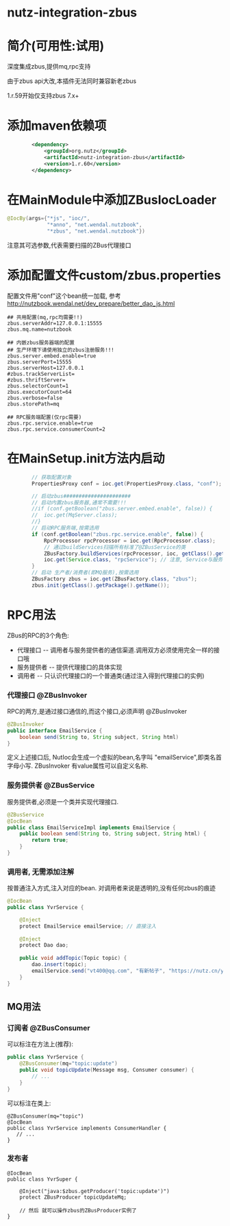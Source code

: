 nutz-integration-zbus
==================================

简介(可用性:试用)
==================================

深度集成zbus,提供mq,rpc支持

由于zbus api大改,本插件无法同时兼容新老zbus

1.r.59开始仅支持zbus 7.x+

添加maven依赖项
==================================

```xml
		<dependency>
			<groupId>org.nutz</groupId>
			<artifactId>nutz-integration-zbus</artifactId>
			<version>1.r.60</version>
		</dependency>
```

在MainModule中添加ZBusIocLoader
===================================

```java
@IocBy(args={"*js", "ioc/",
			 "*anno", "net.wendal.nutzbook",
			 "*zbus", "net.wendal.nutzbook"})
```

注意其可选参数,代表需要扫描的ZBus代理接口

添加配置文件custom/zbus.properties
===================================

配置文件用"conf"这个bean统一加载, 参考 http://nutzbook.wendal.net/dev_prepare/better_dao_js.html

```
## 共用配置(mq,rpc均需要!!)
zbus.serverAddr=127.0.0.1:15555
zbus.mq.name=nutzbook

## 内嵌zbus服务器端的配置
## 生产环境下请使用独立的zbus注册服务!!!
zbus.server.embed.enable=true
zbus.serverPort=15555
zbus.serverHost=127.0.0.1
#zbus.trackServerList=
#zbus.thriftServer=
zbus.selectorCount=1
zbus.executorCount=64
zbus.verbose=false
zbus.storePath=mq

## RPC服务端配置(仅rpc需要)
zbus.rpc.service.enable=true
zbus.rpc.service.consumerCount=2
```

在MainSetup.init方法内启动
===================================

```java
		// 获取配置对象
		PropertiesProxy conf = ioc.get(PropertiesProxy.class, "conf");

		// 启动zbus######################
		// 启动内置zbus服务器,通常不需要!!!
		//if (conf.getBoolean("zbus.server.embed.enable", false)) {
		//	ioc.get(MqServer.class);
		//}
		// 启动RPC服务端,按需选用
		if (conf.getBoolean("zbus.rpc.service.enable", false)) {
			RpcProcessor rpcProcessor = ioc.get(RpcProcessor.class);
			// 通过buildServices扫描所有标准了@ZBusService的类
			ZBusFactory.buildServices(rpcProcessor, ioc, getClass().getPackage().getName());
			ioc.get(Service.class, "rpcService"); // 注意, Service与服务器连接是异步操作
		}
		// 启动 生产者/消费者(即MQ服务),按需选用
		ZBusFactory zbus = ioc.get(ZBusFactory.class, "zbus");
		zbus.init(getClass().getPackage().getName());
```

RPC用法
===================================

ZBus的RPC的3个角色:

* 代理接口 -- 调用者与服务提供者的通信渠道.调用双方必须使用完全一样的接口哦
* 服务提供者 -- 提供代理接口的具体实现
* 调用者 -- 只认识代理接口的一个普通类(通过注入得到代理接口的实例)

### 代理接口 @ZBusInvoker

RPC的两方,是通过接口通信的,而这个接口,必须声明 @ZBusInvoker

```java
@ZBusInvoker
public interface EmailService {
    boolean send(String to, String subject, String html)
}
```

定义上述接口后, NutIoc会生成一个虚拟的bean,名字叫 "emailService",即类名首字母小写. ZBusInvoker 有value属性可以自定义名称.

### 服务提供者 @ZBusService

服务提供者,必须是一个类并实现代理接口.

```java
@ZBusService
@IocBean
public class EmailServiceImpl implements EmailService {
    public boolean send(String to, String subject, String html) {
        return true;
    }
}
```

### 调用者, 无需添加注解

按普通注入方式,注入对应的bean. 对调用者来说是透明的,没有任何zbus的痕迹

```java
@IocBean
public class YvrService {

    @Inject
    protect EmailService emailService; // 直接注入
    
    @Inject 
    protect Dao dao;
    
    public void addTopic(Topic topic) {
    	dao.insert(topic);
    	emailService.send("vt400@qq.com", "有新帖子", "https://nutz.cn/yvr/t/" + topic.getId());
    }
}
```


## MQ用法

### 订阅者 @ZBusConsumer

可以标注在方法上(推荐):

```java
public class YvrService {
	@ZBusConsumer(mq="topic:update")
	public void topicUpdate(Message msg, Consumer consumer) {
		// ...
	}
}
```

可以标注在类上:

```
@ZBusConsumer(mq="topic")
@IocBean
public class YvrService implements ConsumerHandler {
   // ...
}
```

### 发布者

```
@IocBean
public class YvrSuper {

	@Inject("java:$zbus.getProducer('topic:update')")
	protect ZBusProducer topicUpdateMq;

	// 然后 就可以操作zbus的ZBusProducer实例了
}
```